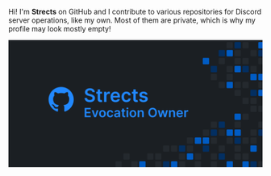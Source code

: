 Hi! I'm **Strects** on GitHub and I contribute to various repositories for Discord server operations, like my own. Most of them are private, which is why my profile may look mostly empty!

![Banner](Banner.png)
